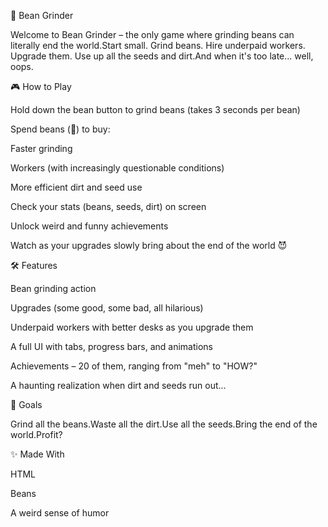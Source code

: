 🫘 Bean Grinder

Welcome to Bean Grinder – the only game where grinding beans can literally end the world.Start small. Grind beans. Hire underpaid workers. Upgrade them. Use up all the seeds and dirt.And when it's too late... well, oops.

🎮 How to Play

Hold down the bean button to grind beans (takes 3 seconds per bean)

Spend beans (🫘) to buy:

Faster grinding

Workers (with increasingly questionable conditions)

More efficient dirt and seed use

Check your stats (beans, seeds, dirt) on screen

Unlock weird and funny achievements

Watch as your upgrades slowly bring about the end of the world 😈

🛠 Features

Bean grinding action

Upgrades (some good, some bad, all hilarious)

Underpaid workers with better desks as you upgrade them

A full UI with tabs, progress bars, and animations

Achievements – 20 of them, ranging from "meh" to "HOW?"

A haunting realization when dirt and seeds run out...

🎯 Goals

Grind all the beans.Waste all the dirt.Use all the seeds.Bring the end of the world.Profit?

✨ Made With

HTML

Beans

A weird sense of humor

